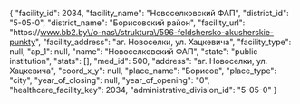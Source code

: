 {
    "facility_id": 2034,
    "facility_name": "Новоселковский ФАП",
    "district_id": "5-05-0",
    "district_name": "Борисовский район",
    "facility_url": "https:\/\/www.bb2.by\/o-nas\/struktura\/596-feldshersko-akusherskie-punkty",
    "facility_address": "аг. Новоселки, ул. Хацкевича",
    "facility_type": null,
    "ap_1": null,
    "name": "Новоселковский ФАП",
    "state": "public institution",
    "stats": [],
    "med_id": 500,
    "address": "аг. Новоселки, ул. Хацкевича",
    "coord_x_y": null,
    "place_name": "Борисов",
    "place_type": "city",
    "year_of_closing": null,
    "year_of_opening": "0",
    "healthcare_facility_key": 2034,
    "administrative_division_id": "5-05-0"
}